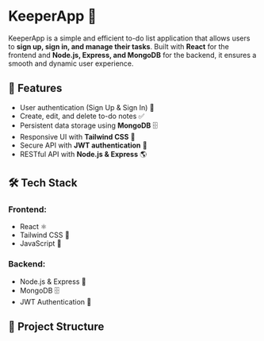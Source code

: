 # KeeperApp 📝

KeeperApp is a simple and efficient to-do list application that allows users to **sign up, sign in, and manage their tasks**. Built with **React** for the frontend and **Node.js, Express, and MongoDB** for the backend, it ensures a smooth and dynamic user experience.

## 🚀 Features
- User authentication (Sign Up & Sign In) 🔐
- Create, edit, and delete to-do notes ✅
- Persistent data storage using **MongoDB** 🗄️
- Responsive UI with **Tailwind CSS** 🎨
- Secure API with **JWT authentication** 🔑
- RESTful API with **Node.js & Express** 🌎

## 🛠️ Tech Stack
### Frontend:
- React ⚛️
- Tailwind CSS 🎨
- JavaScript 📜

### Backend:
- Node.js & Express 🚀
- MongoDB 🗄️
- JWT Authentication 🔑

## 📂 Project Structure
